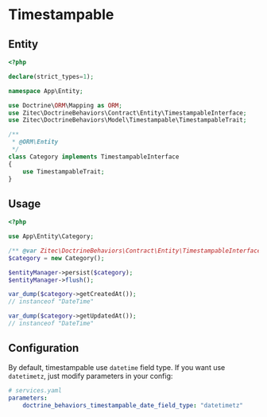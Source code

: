 # Timestampable
 
## Entity

```php 
<?php

declare(strict_types=1);

namespace App\Entity;

use Doctrine\ORM\Mapping as ORM;
use Zitec\DoctrineBehaviors\Contract\Entity\TimestampableInterface;
use Zitec\DoctrineBehaviors\Model\Timestampable\TimestampableTrait;

/**
 * @ORM\Entity
 */
class Category implements TimestampableInterface
{
    use TimestampableTrait;
}
```

## Usage

```php
<?php

use App\Entity\Category;   

/** @var Zitec\DoctrineBehaviors\Contract\Entity\TimestampableInterface $category */
$category = new Category();

$entityManager->persist($category);
$entityManager->flush();

var_dump($category->getCreatedAt());
// instanceof "DateTime"

var_dump($category->getUpdatedAt());
// instanceof "DateTime"
```
## Configuration

By default, timestampable use `datetime` field type. If you want use `datetimetz`, just modify parameters in your config:

```yaml
# services.yaml
parameters:
    doctrine_behaviors_timestampable_date_field_type: "datetimetz"
```
